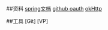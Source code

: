 ##资料
[spring文档](https://spring.io/guides)
[github oauth](https://developer.github.com/apps/building-oauth-apps/)
[okHttp](https://square.github.io/okhttp/)


##工具
[Git]
[VP]